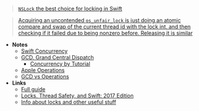 > [`NSLock` the best choice for locking in Swift](https://gist.github.com/tclementdev/6af616354912b0347cdf6db159c37057)

> [Acquiring an uncontended `os_unfair_lock` is just doing an atomic compare and swap of the current thread id with the lock int, and then checking if it failed due to being nonzero before. Releasing it is similar](https://twitter.com/Catfish_Man/status/1523337550076604417)

- **Notes**
	- [Swift Concurrency](../Swift/Swift%20Notes/Swift%20Concurrency.md)
	- [GCD. Grand Central Dispatch](Apple%20Platform%20Cuncurrency/GCD.%20Grand%20Central%20Dispatch.md)
		- [Concurrency by Tutorial](Apple%20Platform%20Cuncurrency/Concurrency%20by%20Tutorial.md)
	- [Apple Operations](Apple%20Operations.md)
	- [GCD vs Operations](Apple%20Platform%20Cuncurrency/GCD%20vs%20Operations.md)
- **Links**
	- [Full guide](https://www.uraimo.com/2017/05/07/all-about-concurrency-in-swift-1-the-present/#dispatch-assertions)
	- [Locks, Thread Safety, and Swift: 2017 Edition](https://www.mikeash.com/pyblog/friday-qa-2017-10-27-locks-thread-safety-and-swift-2017-edition.html)
	- [Info about locks and other useful stuff](https://developer.apple.com/library/archive/documentation/Cocoa/Conceptual/Multithreading/ThreadSafety/ThreadSafety.html)

